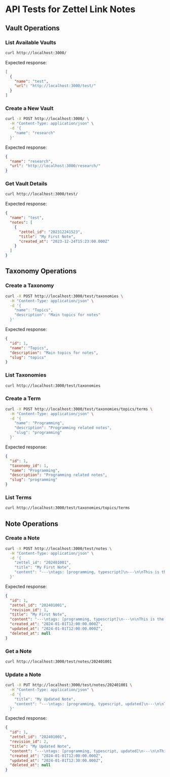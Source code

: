 # API Tests for Zettel Link Notes

## Vault Operations

### List Available Vaults
```bash
curl http://localhost:3000/
```

Expected response:
```json
[
  {
    "name": "test",
    "url": "http://localhost:3000/test/"
  }
]
```

### Create a New Vault
```bash
curl -X POST http://localhost:3000/ \
  -H "Content-Type: application/json" \
  -d '{
    "name": "research"
  }'
```

Expected response:
```json
{
  "name": "research",
  "url": "http://localhost:3000/research/"
}
```

### Get Vault Details
```bash
curl http://localhost:3000/test/
```

Expected response:
```json
{
  "name": "test",
  "notes": [
    {
      "zettel_id": "202312241523",
      "title": "My First Note",
      "created_at": "2023-12-24T15:23:00.000Z"
    }
  ]
}
```

## Taxonomy Operations

### Create a Taxonomy
```bash
curl -X POST http://localhost:3000/test/taxonomies \
  -H "Content-Type: application/json" \
  -d '{
    "name": "Topics",
    "description": "Main topics for notes"
  }'
```

Expected response:
```json
{
  "id": 1,
  "name": "Topics",
  "description": "Main topics for notes",
  "slug": "topics"
}
```

### List Taxonomies
```bash
curl http://localhost:3000/test/taxonomies
```

### Create a Term
```bash
curl -X POST http://localhost:3000/test/taxonomies/topics/terms \
  -H "Content-Type: application/json" \
  -d '{
    "name": "Programming",
    "description": "Programming related notes",
    "slug": "programming"
  }'
```

Expected response:
```json
{
  "id": 1,
  "taxonomy_id": 1,
  "name": "Programming",
  "description": "Programming related notes",
  "slug": "programming"
}
```

### List Terms
```bash
curl http://localhost:3000/test/taxonomies/topics/terms
```

## Note Operations

### Create a Note
```bash
curl -X POST http://localhost:3000/test/notes \
  -H "Content-Type: application/json" \
  -d '{
    "zettel_id": "202401001",
    "title": "My First Note",
    "content": "---\ntags: [programming, typescript]\n---\n\nThis is the content of my first note."
  }'
```

Expected response:
```json
{
  "id": 1,
  "zettel_id": "202401001",
  "revision_id": 1,
  "title": "My First Note",
  "content": "---\ntags: [programming, typescript]\n---\n\nThis is the content of my first note.",
  "created_at": "2024-01-01T12:00:00.000Z",
  "updated_at": "2024-01-01T12:00:00.000Z",
  "deleted_at": null
}
```

### Get a Note
```bash
curl http://localhost:3000/test/notes/202401001
```

### Update a Note
```bash
curl -X PUT http://localhost:3000/test/notes/202401001 \
  -H "Content-Type: application/json" \
  -d '{
    "title": "My Updated Note",
    "content": "---\ntags: [programming, typescript, updated]\n---\n\nThis is the updated content of my first note."
  }'
```

Expected response:
```json
{
  "id": 1,
  "zettel_id": "202401001",
  "revision_id": 2,
  "title": "My Updated Note",
  "content": "---\ntags: [programming, typescript, updated]\n---\n\nThis is the updated content of my first note.",
  "created_at": "2024-01-01T12:00:00.000Z",
  "updated_at": "2024-01-01T12:30:00.000Z",
  "deleted_at": null
}
```

